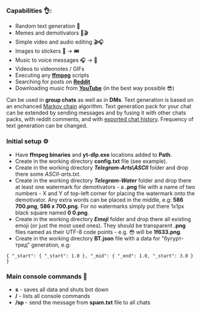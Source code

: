 ### Capabilities 👌:
- Random text generation 💬
- Memes and demotivators 📸🎬
- Simple video and audio editing 🎬🎧
- Images to stickers 📸 -> 🎟
- Music to voice messages 🎧 -> 🎤
- Videos to videonotes / GIFs
- Executing any **[ffmpeg]** scripts
- Searching for posts on **[Reddit]**
- Downloading music from **[YouTube]** (in the best way possible 😎)

Can be used in **group chats** as well as in **DMs**. Text generation is based on an enchanced [Markov chain] algorithm. Text generation pack for your chat can be extended by sending messages and by fusing it with other chats packs, with reddit comments, and with [exported chat history]. Frequency of text generation can be changed.

### Initial setup ⚙️
- Have **ffmpeg binaries** and **yt-dlp.exe** locations added to **Path**.
- Create in the working directory **config.txt** file (see example).
- Create in the working directory **_Telegram-Arts\ASCII_** folder and drop there some _ASCII-arts.txt_.
- Create in the working directory **_Telegram-Water_** folder and drop there at least one watermark for demotivators - a **.png** file with a name of two numbers - X and Y of top-left corner for placing the watermark onto the demotivator. Any extra words can be placed in the middle, e.g: **586 700.png**, **586 x 700.png**. For no watermarks simply put there 1x1px black square named **0 0.png**.
- Create in the working directory **_Emoji_** folder and drop there all existing emoji (or just the most used ones). They should be transparent **.png** files named as their UTF-8 code points - e.g. 😳 will be **1f633.png**.
- Create in the working directory **BT.json** file with a data for "бугурт-тред" generation, e.g:

`{ "_start": { "_start": 1.0 }, "_mid": { "_end": 1.0, "_start": 3.0 } }`

### Main console commands 💬
- **s** - saves all data and shuts bot down
- **/** - lists all console commands
- **/sp** - send the message from **spam.txt** file to all chats

[Reddit]: <https://www.reddit.com/>
[YouTube]: <https://youtu.be/dQw4w9WgXcQ>
[ffmpeg]: <https://ffmpeg.org/ffmpeg-filters.html>
[Markov chain]: <https://en.wikipedia.org/wiki/Markov_chain>
[exported chat history]: <https://www.maketecheasier.com/export-telegram-chat-history/>
